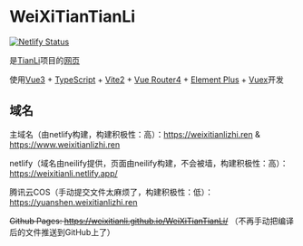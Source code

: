 # WeiXiTianTianLi

[![Netlify Status](https://api.netlify.com/api/v1/badges/0adbff58-79ac-491c-80db-4187c2be55a0/deploy-status)](https://app.netlify.com/sites/weixitianli/deploys)

是[TianLi](https://github.com/WeiXiTainLi/TianLi)项目的[网页](https://weixitianlizhi.ren)

使用[Vue3](https://v3.cn.vuejs.org/) + [TypeScript](https://www.typescriptlang.org/zh/) + [Vite2](https://vitejs.cn/) + [Vue Router4](https://next.router.vuejs.org/zh/) + [Element Plus](https://element-plus.gitee.io/zh-CN/) + [Vuex](https://next.vuex.vuejs.org/zh/)开发

## 域名

主域名（由netlify构建，构建积极性：高）：https://weixitianlizhi.ren & https://www.weixitianlizhi.ren

netlify（域名由neilify提供，页面由neilify构建，不会被墙，构建积极性：高）：https://weixitianli.netlify.app/

腾讯云COS（手动提交文件太麻烦了，构建积极性：低）：https://yuanshen.weixitianlizhi.ren

~~Github Pages: https://weixitianli.github.io/WeiXiTianTianLi/~~ （不再手动把编译后的文件推送到GitHub上了）
